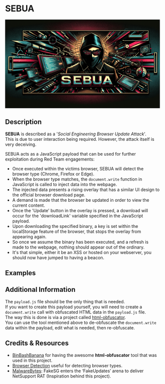 # SEBUA
<img src="pictures/SEBUA.gif" width="650" height="auto">

## Description
**SEBUA** is described as a '*Social Engineering Browser Update Attack*'.  
This is due to user interaction being required. However, the attack itself is very deceiving.

SEBUA acts as a JavaScript payload that can be used for further exploitation during Red Team engagements:
- Once executed within the victims browser, SEBUA will detect the browser type (Chrome, Firefox or Edge).
- When the browser type matches, the `document.write` function in JavaScript is called to inject data into the webpage.
- The injected data presents a rising overlay that has a similar UI design to the official browser download page.  
- A demand is made that the browser be updated in order to view the current content.  
- Once the 'Update' button in the overlay is pressed, a download will occur for the 'downloadLink' variable specified in the JavaScript payload.  
- Upon downloading the specified binary, a key is set within the localStorage feature of the browser, that stops the overlay from appearing again.  
- So once we assume the binary has been executed, and a refresh is made to the webpage, nothing should appear out of the ordinary.
- It's that simple, either it be an XSS or hosted on your webserver, you should now have jumped to having a beacon.

## Examples


## Additional Information
The `payload.js` file should be the only thing that is needed.  
If you want to create this payload yourself, you will need to create a `document.write` call with obfuscated HTML data in the `payload.js` file.  
The way this is done is via a project called [html-obfuscator](https://github.com/BinBashBanana/html-obfuscator).  
You can use the tool mentioned above to de-obfuscate the `document.write` data within the payload, edit what is needed, then re-obfuscate.

## Credits & Resources
- [BinBashBanana](https://github.com/BinBashBanana) for having the awesome **html-obfuscator** tool that was used in this project.
- [Browser Detection](https://stackoverflow.com/questions/9847580/how-to-detect-safari-chrome-ie-firefox-and-opera-browsers) useful for detecting browser types.
- [MalwareBytes](https://www.malwarebytes.com/blog/threat-intelligence/2023/07/socgholish-copycat-delivers-netsupport-rat): FakeSG enters the ‘FakeUpdates’ arena to deliver NetSupport RAT (Inspiration behind this project).
